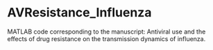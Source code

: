# AVResistance_Influenza
MATLAB code corresponding to the manuscript: Antiviral use and the effects of drug resistance on the transmission dynamics of influenza.

